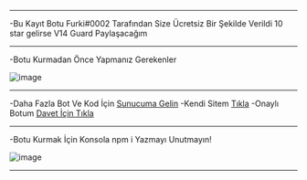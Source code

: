 ____________________________________________________________

-Bu Kayıt Botu Furki#0002 Tarafından Size Ücretsiz Bir Şekilde Verildi 10 star gelirse V14 Guard Paylaşacağım 

____________________________________________________________

-Botu Kurmadan Önce Yapmanız Gerekenler

![image](https://user-images.githubusercontent.com/74312970/201516453-7f68c3b8-ffe2-4285-bbd4-aa450d56713c.png)

____________________________________________________________

-Daha Fazla Bot Ve Kod İçin [Sunucuma Gelin](https://discord.gg/nhRFdyr6DK) 
-Kendi Sitem [Tıkla](https://furkibu.club/)
-Onaylı Botum [Davet İçin Tıkla](https://discord.com/api/oauth2/authorize?client_id=934458405563809832&permissions=8&scope=bot)
____________________________________________________________

-Botu Kurmak İçin Konsola npm i Yazmayı Unutmayın!

![image](https://user-images.githubusercontent.com/74312970/201516550-350bd96a-c4da-4b89-bf9e-873f4906c746.png)

____________________________________________________________
